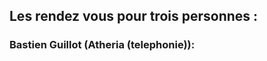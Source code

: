 ## Les rendez vous pour trois personnes  :


### Bastien Guillot (Atheria (telephonie)):










### 